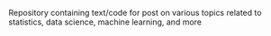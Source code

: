 Repository containing text/code for post on various topics related to 
statistics, data science, machine learning, and more
